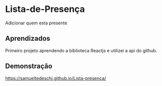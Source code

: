 
# Lista-de-Presença

Adicionar quem esta presente


## Aprendizados

Primeiro projeto aprendendo a biblioteca Reactjs e utilizei a api do github.
## Demonstração

https://samueltedeschi.github.io/Lista-presenca/


